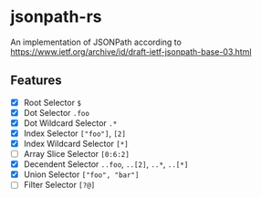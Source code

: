 # jsonpath-rs

An implementation of JSONPath according to https://www.ietf.org/archive/id/draft-ietf-jsonpath-base-03.html

## Features

- [X] Root Selector `$`
- [X] Dot Selector `.foo`
- [X] Dot Wildcard Selector `.*`
- [X] Index Selector `["foo"]`, `[2]`
- [X] Index Wildcard Selector `[*]`
- [ ] Array Slice Selector `[0:6:2]`
- [X] Decendent Selector `..foo`, `..[2]`, `..*`, `..[*]`
- [X] Union Selector `["foo", "bar"]`
- [ ] Filter Selector `[?@]`
